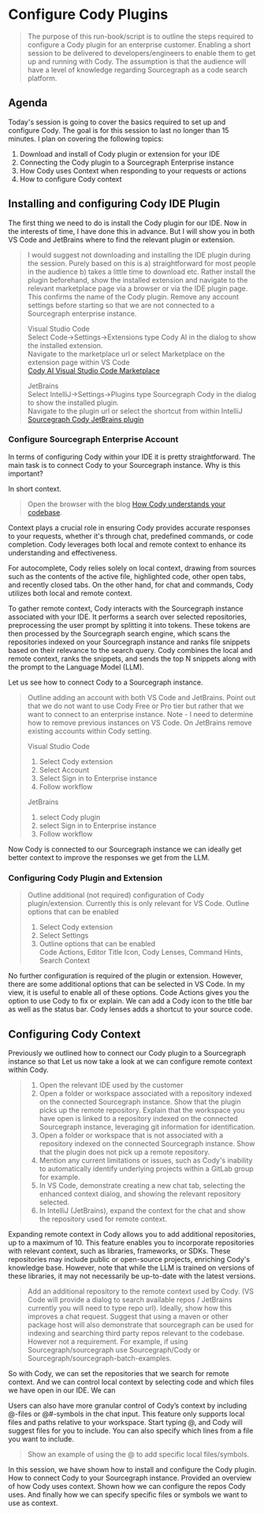 # Configure Cody Plugins
> The purpose of this run-book/script is to outline the steps required to configure a Cody plugin for an enterprise customer. Enabling a short session to be delivered to developers/engineers to enable them to get up and running with Cody. The assumption is that the audience will have a level of knowledge regarding Sourcegraph as a code search platform.

## Agenda
Today's session is going to cover the basics required to set up and configure Cody. The goal is for this session to last no longer than 15 minutes. I plan on covering the following topics:

1. Download and install of Cody plugin or extension for your IDE
2. Connecting the Cody plugin to a Sourcegraph Enterprise instance
3. How Cody uses Context when responding to your requests or actions
4. How to configure Cody context

## Installing and configuring Cody IDE Plugin

The first thing we need to do is install the Cody plugin for our IDE. Now in the interests of time, I have done this in advance. But I will show you in both VS Code and JetBrains where to find the relevant plugin or extension.

> I would suggest not downloading and installing the IDE plugin during the session. Purely based on this is a) straightforward for most people in the audience b) takes a little time to download etc. Rather install the plugin beforehand, show the installed extension and navigate to the relevant marketplace page via a browser or via the IDE plugin page. This confirms the name of the Cody plugin. Remove any account settings before starting so that we are not connected to a Sourcegraph enterprise instance.
> 
> Visual Studio Code <br>
> Select Code->Settings->Extensions type Cody AI in the dialog to show the installed extension. <br>
> Navigate to the marketplace url or select Marketplace on the extension page within VS Code <br>
>[Cody AI Visual Studio Code Marketplace](https://marketplace.visualstudio.com/items?itemName=sourcegraph.cody-ai) <br>
> 
> JetBrains <br>
> Select  IntelliJ->Settings->Plugins type Sourcegraph Cody in the dialog to show the installed plugin. <br>
> Navigate to the plugin url or select the shortcut from within IntelliJ <br>
>[Sourcegraph Cody JetBrains plugin](https://plugins.jetbrains.com/plugin/9682-sourcegraph-cody--code-search)
> 

### Configure Sourcegraph Enterprise Account
In terms of configuring Cody within your IDE it is pretty straightforward. The main task is to connect Cody to your Sourcegraph instance. Why is this important?

In short context.

> Open the browser with the blog [How Cody understands your codebase](https://sourcegraph.com/blog/how-cody-understands-your-codebase).

Context plays a crucial role in ensuring Cody provides accurate responses to your requests, whether it's through chat, predefined commands, or code completion. Cody leverages both local and remote context to enhance its understanding and effectiveness.

For autocomplete, Cody relies solely on local context, drawing from sources such as the contents of the active file, highlighted code, other open tabs, and recently closed tabs. On the other hand, for chat and commands, Cody utilizes both local and remote context.

To gather remote context, Cody interacts with the Sourcegraph instance associated with your IDE. It performs a search over selected repositories, preprocessing the user prompt by splitting it into tokens. These tokens are then processed by the Sourcegraph search engine, which scans the repositories indexed on your Sourcegraph instance and ranks file snippets based on their relevance to the search query. Cody combines the local and remote context, ranks the snippets, and sends the top N snippets along with the prompt to the Language Model (LLM).

Let us see how to connect Cody to a Sourcegraph instance.

> Outline adding an account with both VS Code and JetBrains. Point out that we do not want to use Cody Free or Pro tier but rather that we want to connect to an enterprise instance. Note - I need to determine how to remove previous instances on VS Code. On JetBrains remove existing accounts within Cody setting.
> 
> Visual Studio Code <br>
> 1. Select Cody extension<br>
> 2. Select Account<br>
> 3. Select Sign in to Enterprise instance<br>
> 4. Follow workflow<br>
> 
> JetBrains <br>
> 1. select Cody plugin<br>
> 2. select Sign in to Enterprise instance<br>
> 3. Follow workflow<br>

Now Cody is connected to our Sourcegraph instance we can ideally get better context to improve the responses we get from the LLM.

### Configuring Cody Plugin and Extension

> Outline additional (not required) configuration of Cody plugin/extension. Currently this is only relevant for VS Code. Outline options that can be enabled
> 1. Select Cody extension<br>
> 2. Select Settings<br>
> 3. Outline options that can be enabled<br>
> Code Actions, Editor Title Icon, Cody Lenses, Command Hints, Search Context <br>
> 

No further configuration is required of the plugin or extension. However, there are some additional options that can be selected in VS Code. In my view, it is useful to enable all of these options. Code Actions gives you the option to use Cody to fix or explain. We can add a Cody icon to the title bar as well as the status bar. Cody lenses adds a shortcut to your source code.  

## Configuring Cody Context

Previously we outlined how to connect our Cody plugin to a Sourcegraph instance so that Let us now take a look at we can configure remote context within Cody.

> 1. Open the relevant IDE used by the customer <br>
> 2. Open a folder or workspace associated with a repository indexed on the connected Sourcegraph instance. Show that the plugin picks up the remote repository. Explain that the workspace you have open is linked to a repository indexed on the connected Sourcegraph instance, leveraging git information for identification. <br>
> 3. Open a folder or workspace that is not associated with a repository indexed on the connected Sourcegraph instance. Show that the plugin does not pick up a remote repository. <br>
> 4. Mention any current limitations or issues, such as Cody's inability to automatically identify underlying projects within a GitLab group for example.
> 5. In VS Code, demonstrate creating a new chat tab, selecting the enhanced context dialog, and showing the relevant repository selected.
> 6. In IntelliJ (JetBrains), expand the context for the chat and show the repository used for remote context.
 
Expanding remote context in Cody allows you to add additional repositories, up to a maximum of 10. This feature enables you to incorporate repositories with relevant context, such as libraries, frameworks, or SDKs. These repositories may include public or open-source projects, enriching Cody's knowledge base. However, note that while the LLM is trained on versions of these libraries, it may not necessarily be up-to-date with the latest versions.

> Add an additional repository to the remote context used by Cody. (VS Code will provide a dialog to search available repos / JetBrains currently you will need to type repo url). Ideally, show how this improves a chat request. Suggest that using a maven or other package host will also demonstrate that sourcegraph can be used for indexing and searching third party repos relevant to the codebase. However not a requirement. For example, if using Sourcegraph/sourcegraph use Sourcegraph/Cody or Sourcegraph/sourcegraph-batch-examples.

So with Cody, we can set the repositories that we search for remote context. And we can control local context by selecting code and which files we have open in our IDE. We can 

Users can also have more granular control of Cody’s context by including @-files or @#-symbols in the chat input. This feature only supports local files and paths relative to your workspace. Start typing @, and Cody will suggest files for you to include. You can also specify which lines from a file you want to include.

> Show an example of using the @ to add specific local files/symbols. 

In this session, we have shown how to install and configure the Cody plugin. How to connect Cody to your Sourcegraph instance. Provided an overview of how Cody uses context. Shown how we can configure the repos Cody uses. And finally how we can specify specific files or symbols we want to use as context.
